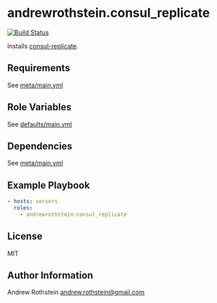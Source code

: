 andrewrothstein.consul_replicate
=========
[![Build Status](https://travis-ci.org/andrewrothstein/ansible-consul_replicate.svg?branch=master)](https://travis-ci.org/andrewrothstein/ansible-consul_replicate)

Installs [consul-replicate](https://github.com/hashicorp/consul-replicate).

Requirements
------------

See [meta/main.yml](meta/main.yml)

Role Variables
--------------

See [defaults/main.yml](defaults/main.yml)

Dependencies
------------

See [meta/main.yml](meta/main.yml)

Example Playbook
----------------

```yml
- hosts: servers
  roles:
    - andrewrothstein.consul_replicate
```

License
-------

MIT

Author Information
------------------

Andrew Rothstein <andrew.rothstein@gmail.com>
